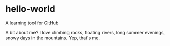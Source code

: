 # hello-world
A learning tool for GitHub

A bit about me? I love climbing rocks, floating rivers, long summer evenings, snowy days in the mountains.  Yep, that's me.
